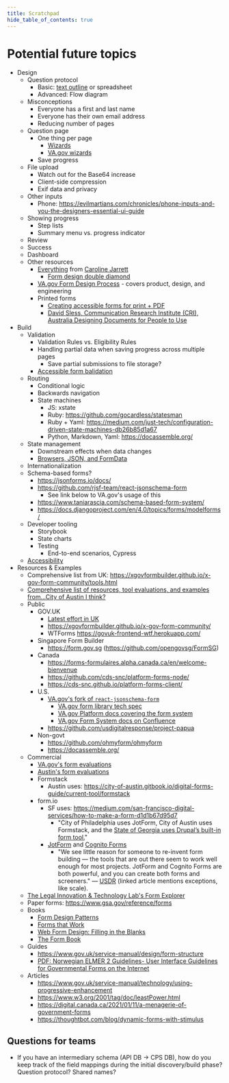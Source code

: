```yaml
---
title: Scratchpad
hide_table_of_contents: true
---
```


# Potential future topics

- Design
  - Question protocol
    - Basic: [text outline](https://github.com/department-of-veterans-affairs/va.gov-team/blob/master/products/pension/pension-outline.md) or spreadsheet
    - Advanced: Flow diagram
  - Misconceptions
    - Everyone has a first and last name
    - Everyone has their own email address
    - Reducing number of pages
  - Question page
    - One thing per page
      - [Wizards](https://www.nngroup.com/articles/wizards/)
      - [VA.gov wizards](https://design.va.gov/patterns/wizards)
    - Save progress
  - File upload
    - Watch out for the Base64 increase
    - Client-side compression
    - Exif data and privacy
  - Other inputs
    - Phone: https://evilmartians.com/chronicles/phone-inputs-and-you-the-designers-essential-ui-guide
  - Showing progress
    - Step lists
    - Summary menu vs. progress indicator
  - Review
  - Success
  - Dashboard
  - Other resources
    - [Everything](https://www.effortmark.co.uk/category/forms/) from [Caroline Jarrett](https://www.effortmark.co.uk/forms/more-advice-on-creating-better-forms/)
      - [Form design double diamond](https://www.slideshare.net/cjforms/how-to-design-a-better-form)
    - [VA.gov Form Design Process](https://github.com/department-of-veterans-affairs/va.gov-team/blob/b5a23efe054ae351306225787f77dee4840cd3fc/teams/vsa/design/getting-started-with-va.gov-forms.md#the-form-design-process) - covers product, design, and engineering
    - Printed forms
      - [Creating accessible forms for print + PDF](https://civicdesign.org/fieldguides/accessible-forms-print-pdf/)
      - [David Sless, Communication Research Institute (CRI), Australia Designing Documents for People to Use](https://scholar.google.com/citations?view_op=view_citation&citation_for_view=ahAiz88AAAAJ:O3NaXMp0MMsC)
- Build
  - Validation
    - Validation Rules vs. Eligibility Rules
    - Handling partial data when saving progress across multiple pages
      - Save partial submissions to file storage?
    - [Accessible form balidation](https://www.smashingmagazine.com/2023/02/guide-accessible-form-validation/)
  - Routing
    - Conditional logic
    - Backwards navigation
    - State machines
      - JS: xstate
      - Ruby: https://github.com/gocardless/statesman
      - Ruby + Yaml: https://medium.com/just-tech/configuration-driven-state-machines-db26b85d1a67
      - Python, Markdown, Yaml: https://docassemble.org/
  - State management
    - Downstream effects when data changes
    - [Browsers, JSON, and FormData](https://blog.jim-nielsen.com/2022/browsers-json-formdata/)
  - Internationalization
  - Schema-based forms?
    - https://jsonforms.io/docs/
    - https://github.com/rjsf-team/react-jsonschema-form
      -  See link below to VA.gov's usage of this
    - https://www.taniarascia.com/schema-based-form-system/
    - https://docs.djangoproject.com/en/4.0/topics/forms/modelforms/
  - Developer tooling
    - Storybook
    - State charts
    - Testing
      - End-to-end scenarios, Cypress
  - [Accessibility](https://web.dev/learn/accessibility/forms/)
- Resources & Examples
  - Comprehensive list from UK: https://xgovformbuilder.github.io/x-gov-form-community/tools.html
  - [Comprehensive list of resources, tool evaluations, and examples from...City of Austin I think?](https://docs.google.com/spreadsheets/d/1ov27dpfaFW9nk0mVIpshj5Sj5mxoKaQafk8W4oyvqws/edit)
  - Public
    - GOV.UK
      - [Latest effort in UK](https://gds.blog.gov.uk/2021/07/06/making-all-forms-on-gov-uk-accessible-easy-to-use-and-quick-to-process/)
      - https://xgovformbuilder.github.io/x-gov-form-community/
      - WTForms https://govuk-frontend-wtf.herokuapp.com/
    - Singapore Form Builder
      - https://form.gov.sg (https://github.com/opengovsg/FormSG)
    - Canada
      - https://forms-formulaires.alpha.canada.ca/en/welcome-bienvenue
      - https://github.com/cds-snc/platform-forms-node/
      - https://cds-snc.github.io/platform-forms-client/
    - U.S.
      - [VA.gov's fork of `react-jsonschema-form`](https://department-of-veterans-affairs.github.io/veteran-facing-services-tools/forms/)
        - [VA.gov form library tech spec](https://github.com/department-of-veterans-affairs/va.gov-team/blob/551d7f17ed1741f290eb6182695dd0984144fc11/platform/engineering/design-docs/2021-05-18-forms-library.md)
        - [VA.gov Platform docs covering the form system](https://depo-platform-documentation.scrollhelp.site/developer-docs/VA-Forms-System-Overview.2085355587.html)
        - [VA.gov Form System docs on Confluence](https://vfs.atlassian.net/wiki/spaces/FLT/pages/1998749743/Engineering+Docs)
      - https://github.com/usdigitalresponse/project-papua
    - Non-govt
      - https://github.com/ohmyform/ohmyform
      - https://docassemble.org/
  - Commercial
    - [VA.gov's form evaluations](https://vfs.atlassian.net/wiki/spaces/FLT/pages/2057634081/Form+Solution+Alternatives)
    - [Austin's form evaluations](https://docs.google.com/presentation/d/e/2PACX-1vQ_SZlJIFEZeSSYx_WwKKbmnnOhk_p3D7LPAyMGvtpCXBrlycSeNdXP6GMpBRGfcWh8MrUIMLrxcNQM/pub?start=false&loop=false&delayms=3000&slide=id.g28f2f0de0c_0_165)
    - Formstack
      - Austin uses: https://city-of-austin.gitbook.io/digital-forms-guide/current-tool/formstack
    - form.io
      - SF uses: https://medium.com/san-francisco-digital-services/how-to-make-a-form-d1d1b67d95d7
        - "City of Philadelphia uses JotForm, City of Austin uses Formstack, and the [State of Georgia uses Drupal’s built-in form tool.](https://georgiagov.atlassian.net/wiki/spaces/KB/pages/598507525/Webform)"
      - [JotForm](https://www.jotform.com/) and [Cognito Forms](https://www.cognitoforms.com/)
        - "We see little reason for someone to re-invent form building — the tools that are out there seem to work well enough for most projects. JotForm and Cognito Forms are both powerful, and you can create both forms and screeners." — [USDR](https://medium.com/u-s-digital-response/strengths-and-weaknesses-of-low-code-no-code-tools-e3e3732b573e) (linked article mentions exceptions, like scale).
  - [The Legal Innovation & Technology Lab's Form Explorer](https://suffolklitlab.org/form-explorer/)
  - Paper forms: https://www.gsa.gov/reference/forms
  - Books
    - [Form Design Patterns](https://www.smashingmagazine.com/printed-books/form-design-patterns/)
    - [Forms that Work](https://www.elsevier.com/books/forms-that-work/krug/978-1-55860-710-1)
    - [Web Form Design: Filling in the Blanks](https://www.lukew.com/resources/web_form_design.asp)
    - [The Form Book](https://thamesandhudson.com/form-book-best-practice-in-creating-forms-for-printed-and-online-use-9780500515082)
  - Guides
    - https://www.gov.uk/service-manual/design/form-structure
    - [PDF: Norwegian ELMER 2 Guidelines- User Interface Guidelines for Governmental Forms on the Internet](/exports/elmer-2-ui-guidelines.pdf)
  - Articles
    - https://www.gov.uk/service-manual/technology/using-progressive-enhancement
    - https://www.w3.org/2001/tag/doc/leastPower.html
    - https://digital.canada.ca/2021/01/11/a-menagerie-of-government-forms
    - https://thoughtbot.com/blog/dynamic-forms-with-stimulus

## Questions for teams

- If you have an intermediary schema (API DB -> CPS DB), how do you keep track of the field mappings during the initial discovery/build phase? Question protocol? Shared names?
